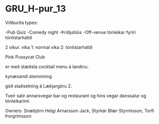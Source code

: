 # GRU_H-pur_13

Viðburða types:

-Pub Quiz
-Comedy night
-Þriðjublús
-Off-venue tónleikar fyriri tónlistarhátíð

2 vikur.
vika 1: normal
vika 2: tónlistarhátíð

Pink Pussycat Club

er með stæðsta cocktail menu á landinu.

kynæsandi stemmning

góð staðsetning á Lækjargöru 2.

Tveir salir 
annarsvegar bar og restaurant
og hins vegar danssalur og tónleikarími.

Owners:
Snæbjörn Helgi Arnarsson Jack,
Styrkár Blær Styrmisson,
Torfi Þorgrímsson
